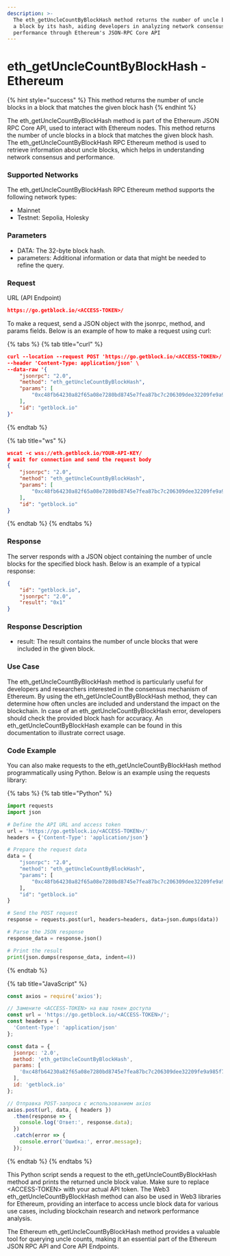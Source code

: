 ```yaml
---
description: >-
  The eth_getUncleCountByBlockHash method returns the number of uncle blocks in
  a block by its hash, aiding developers in analyzing network consensus and
  performance through Ethereum's JSON-RPC Core API
---
```


# eth\_getUncleCountByBlockHash - Ethereum

{% hint style="success" %}
This method returns the number of uncle blocks in a block that matches the given block hash
{% endhint %}

The eth\_getUncleCountByBlockHash method is part of the Ethereum JSON RPC Core API, used to interact with Ethereum nodes. This method returns the number of uncle blocks in a block that matches the given block hash. The eth\_getUncleCountByBlockHash RPC Ethereum method is used to retrieve information about uncle blocks, which helps in understanding network consensus and performance.

### Supported Networks

The eth\_getUncleCountByBlockHash RPC Ethereum method supports the following network types:

* Mainnet
* Testnet: Sepolia, Holesky

### Parameters

* DATA: The 32-byte block hash.
* parameters: Additional information or data that might be needed to refine the query.

### Request

URL (API Endpoint)

```json
https://go.getblock.io/<ACCESS-TOKEN>/
```

To make a request, send a JSON object with the jsonrpc, method, and params fields. Below is an example of how to make a request using curl:

{% tabs %}
{% tab title="curl" %}
```json
curl --location --request POST 'https://go.getblock.io/<ACCESS-TOKEN>/' \
--header 'Content-Type: application/json' \
--data-raw '{
    "jsonrpc": "2.0",
    "method": "eth_getUncleCountByBlockHash",
    "params": [
        "0xc48fb64230a82f65a08e7280bd8745e7fea87bc7c206309dee32209fe9a985f7"
    ],
    "id": "getblock.io"
}'
```
{% endtab %}

{% tab title="ws" %}
```json
wscat -c wss://eth.getblock.io/YOUR-API-KEY/ 
# wait for connection and send the request body 
{
    "jsonrpc": "2.0",
    "method": "eth_getUncleCountByBlockHash",
    "params": [
        "0xc48fb64230a82f65a08e7280bd8745e7fea87bc7c206309dee32209fe9a985f7"
    ],
    "id": "getblock.io"
}
```
{% endtab %}
{% endtabs %}

### Response

The server responds with a JSON object containing the number of uncle blocks for the specified block hash. Below is an example of a typical response:

```json
{
    "id": "getblock.io",
    "jsonrpc": "2.0",
    "result": "0x1"
}
```

### Response Description

* result: The result contains the number of uncle blocks that were included in the given block.

### Use Case

The eth\_getUncleCountByBlockHash method is particularly useful for developers and researchers interested in the consensus mechanism of Ethereum. By using the eth\_getUncleCountByBlockHash method, they can determine how often uncles are included and understand the impact on the blockchain. In case of an eth\_getUncleCountByBlockHash error, developers should check the provided block hash for accuracy. An eth\_getUncleCountByBlockHash example can be found in this documentation to illustrate correct usage.

### Code Example

You can also make requests to the eth\_getUncleCountByBlockHash method programmatically using Python. Below is an example using the requests library:

{% tabs %}
{% tab title="Python" %}
```python
import requests
import json

# Define the API URL and access token
url = 'https://go.getblock.io/<ACCESS-TOKEN>/'
headers = {'Content-Type': 'application/json'}

# Prepare the request data
data = {
    "jsonrpc": "2.0",
    "method": "eth_getUncleCountByBlockHash",
    "params": [
        "0xc48fb64230a82f65a08e7280bd8745e7fea87bc7c206309dee32209fe9a985f7"
    ],
    "id": "getblock.io"
}

# Send the POST request
response = requests.post(url, headers=headers, data=json.dumps(data))

# Parse the JSON response
response_data = response.json()

# Print the result
print(json.dumps(response_data, indent=4))
```
{% endtab %}

{% tab title="JavaScript" %}
```javascript
const axios = require('axios');

// Замените <ACCESS-TOKEN> на ваш токен доступа
const url = 'https://go.getblock.io/<ACCESS-TOKEN>/';
const headers = {
  'Content-Type': 'application/json'
};

const data = {
  jsonrpc: '2.0',
  method: 'eth_getUncleCountByBlockHash',
  params: [
    '0xc48fb64230a82f65a08e7280bd8745e7fea87bc7c206309dee32209fe9a985f7'
  ],
  id: 'getblock.io'
};

// Отправка POST-запроса с использованием axios
axios.post(url, data, { headers })
  .then(response => {
    console.log('Ответ:', response.data);
  })
  .catch(error => {
    console.error('Ошибка:', error.message);
  });
```
{% endtab %}
{% endtabs %}

This Python script sends a request to the eth\_getUncleCountByBlockHash method and prints the returned uncle block value. Make sure to replace \<ACCESS-TOKEN> with your actual API token. The Web3 eth\_getUncleCountByBlockHash method can also be used in Web3 libraries for Ethereum, providing an interface to access uncle block data for various use cases, including blockchain research and network performance analysis.

The Ethereum eth\_getUncleCountByBlockHash method provides a valuable tool for querying uncle counts, making it an essential part of the Ethereum JSON RPC API and Core API Endpoints.
